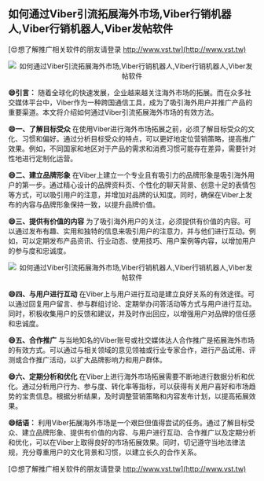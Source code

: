 ## **如何通过Viber引流拓展海外市场,Viber行销机器人,Viber行销机器人,Viber发帖软件**

[😍想了解推广相关软件的朋友请登录 http://www.vst.tw](http://www.vst.tw)

 <center><img src="https://vst.tw/MP4/tuiguang/png/2.png" alt="如何通过Viber引流拓展海外市场,Viber行销机器人,Viber行销机器人,Viber发帖软件"></center>

**😄引言：**
随着全球化的快速发展，企业越来越关注海外市场的拓展。而在众多社交媒体平台中，Viber作为一种跨国通信工具，成为了吸引海外用户并推广产品的重要渠道。本文将介绍如何通过Viber引流拓展海外市场的有效方法。

**😄一、了解目标受众**
在使用Viber进行海外市场拓展之前，必须了解目标受众的文化、习惯和偏好。通过分析目标受众的特点，可以更好地定位营销策略，提高推广效果。例如，不同国家和地区对于产品的需求和消费习惯可能存在差异，需要针对性地进行定制化运营。

**😄二、建立品牌形象**
在Viber上建立一个专业且有吸引力的品牌形象是吸引海外用户的第一步。通过精心设计的品牌资料页、个性化的聊天背景、创意十足的表情包等方式，可以吸引用户的注意，并增加对品牌的认知度。同时，确保在Viber上发布的内容与品牌形象保持一致，以提升品牌价值。

**😄三、提供有价值的内容**
为了吸引海外用户的关注，必须提供有价值的内容。可以通过发布有趣、实用和独特的信息来吸引用户的注意力，并与他们进行互动。例如，可以定期发布产品资讯、行业动态、使用技巧、用户案例等内容，以增加用户的参与度和忠诚度。

 <center><img src="https://vst.tw/MP4/tuiguang/png/4.png" alt="如何通过Viber引流拓展海外市场,Viber行销机器人,Viber行销机器人,Viber发帖软件"></center>

**😄四、与用户进行互动**
在Viber上与用户进行互动是建立良好关系的有效途径。可以通过回复用户留言、参与群组讨论、定期举办问答活动等方式与用户进行互动。同时，积极收集用户的反馈和建议，并及时作出回应，以增强用户对品牌的信任感和忠诚度。

**😄五、合作推广**
与当地知名的Viber账号或社交媒体达人合作推广是拓展海外市场的有效方式。可以通过与相关领域的意见领袖或行业专家合作，进行产品试用、评测或合作推广活动，以扩大品牌影响力和用户群体。

**😄六、定期分析和优化**
在Viber上进行海外市场拓展需要不断地进行数据分析和优化。通过分析用户行为、参与度、转化率等指标，可以获得有关用户喜好和市场趋势的宝贵信息。根据分析结果，及时调整营销策略和内容发布计划，以提高拓展效果。

**😄结语：**
利用Viber拓展海外市场是一个艰巨但值得尝试的任务。通过了解目标受众、建立品牌形象、提供有价值的内容、与用户进行互动、合作推广以及定期分析和优化，可以在Viber上取得良好的市场拓展效果。同时，切记遵守当地法律法规，充分尊重用户的文化背景和习惯，以建立长久的合作关系。

[😍想了解推广相关软件的朋友请登录 http://www.vst.tw](http://www.vst.tw)



